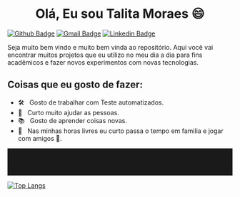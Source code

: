 <h1 align=center> Olá, Eu sou Talita Moraes 😄 </h1>

  [![Github Badge](https://img.shields.io/badge/GitHub-100000?style=flat-square&logo=github&logoColor=white)](https://github.com/talita-moraes)
  [![Gmail Badge](https://img.shields.io/badge/Gmail-D14836?style=flat-square&logo=gmail&logoColor=white)](mailto:talit.moraes13@gmail.com)
  [![Linkedin Badge](https://img.shields.io/badge/LinkedIn-0077B5?style=flat-square&logo=linkedin&logoColor=white)](https://www.linkedin.com/in/talita-moraes-ferreira/)
 

Seja muito bem vindo e muito bem vinda ao repositório. 
Aqui você vai encontrar muitos projetos que eu utilizo no meu dia a dia para fins acadêmicos e fazer novos experimentos com novas tecnologias. 

## Coisas que eu gosto de fazer:

- 🛠 &nbsp; Gosto de trabalhar com Teste automatizados.
- 🚀 &nbsp; Curto muito ajudar as pessoas.
- 📚 &nbsp; Gosto de aprender coisas novas.
- 💬 &nbsp; Nas minhas horas livres eu curto passa o tempo em familia e jogar com amigos 👯.

<hr style="color:blue;padding:30px;"> 

  [![Top Langs](https://github-readme-stats.vercel.app/api/top-langs/?username=talita-moraes&layout=compact)](https://github.com/talita-moraes)
